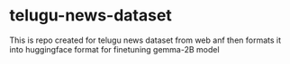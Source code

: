 # telugu-news-dataset
This is repo created for telugu news dataset from web anf then formats it into huggingface format for finetuning gemma-2B model
